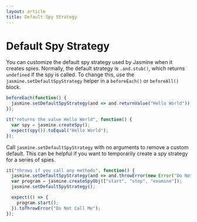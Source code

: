 ```yaml
---
layout: article
title: Default Spy Strategy
---
```


# Default Spy Strategy

You can customize the default spy strategy used by Jasmine when it creates spies. Normally, the default strategy
is `.and.stub()`, which returns `undefined` if the spy is called. To change this, use the `jasmine.setDefaultSpyStrategy`
helper in a `beforeEach()` or `beforeAll()` block.

```javascript
beforeEach(function() {
  jasmine.setDefaultSpyStrategy(and => and.returnValue("Hello World"));
});

it("returns the value Hello World", function() {
  var spy = jasmine.createSpy();
  expect(spy()).toEqual("Hello World");
});
```

Call `jasmine.setDefaultSpyStrategy` with no arguments to remove a custom default. This can be helpful if you want
to temporarily create a spy strategy for a series of spies.

```javascript
it("throws if you call any methods", function() {
  jasmine.setDefaultSpyStrategy(and => and.throwError(new Error("Do Not Call Me")));
  var program = jasmine.createSpyObj(["start", "stop", "examine"]);
  jasmine.setDefaultSpyStrategy();

  expect(() => {
    program.start();
  }).toThrowError("Do Not Call Me");
});
```
